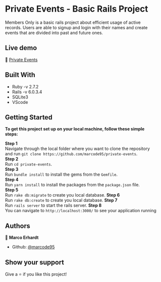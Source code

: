 # Private Events - Basic Rails Project 

Members Only is a basic rails project about efficient usage of active records. Users are able to signup and login with their names and create events that are divided into past and future ones.  

## Live demo

🔗 [Private Events](https://murmuring-mountain-41144.herokuapp.com/)


## Built With

- Ruby -v 2.7.2
- Rails -v 6.0.3.4
- SQLite3
- VScode

## Getting Started

**To get this project set up on your local machine, follow these simple steps:**

**Step 1**<br>
Navigate through the local folder where you want to clone the repository and run
`git clone https://github.com/marcode95/private-events`.<br>
**Step 2**<br>
Run `cd private-events`.<br>
**Step 3**<br>
Run `bundle install` to install the gems from the `Gemfile`.<br>
**Step 4**<br>
Run `yarn install` to install the packages from the `package.json` file.<br>
**Step 5**<br>
Run `rake db:migrate` to create you local database.
**Step 6**<br>
Run `rake db:create` to create you local database.
**Step 7**<br>
Run `rails server` to start the rails server.
**Step 8**<br>
You can navigate to `http://localhost:3000/` to see your application running<br>

## Authors

👤 **Marco Erhardt**

- Github: [@marcode95](https://github.com/marcode95)

## Show your support

Give a ⭐️ if you like this project!


